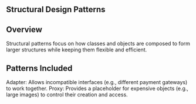 ## Structural Design Patterns
## Overview

Structural patterns focus on how classes and objects are composed to form larger structures while keeping them flexible and efficient.

## Patterns Included

Adapter: Allows incompatible interfaces (e.g., different payment gateways) to work together.
Proxy: Provides a placeholder for expensive objects (e.g., large images) to control their creation and access.
